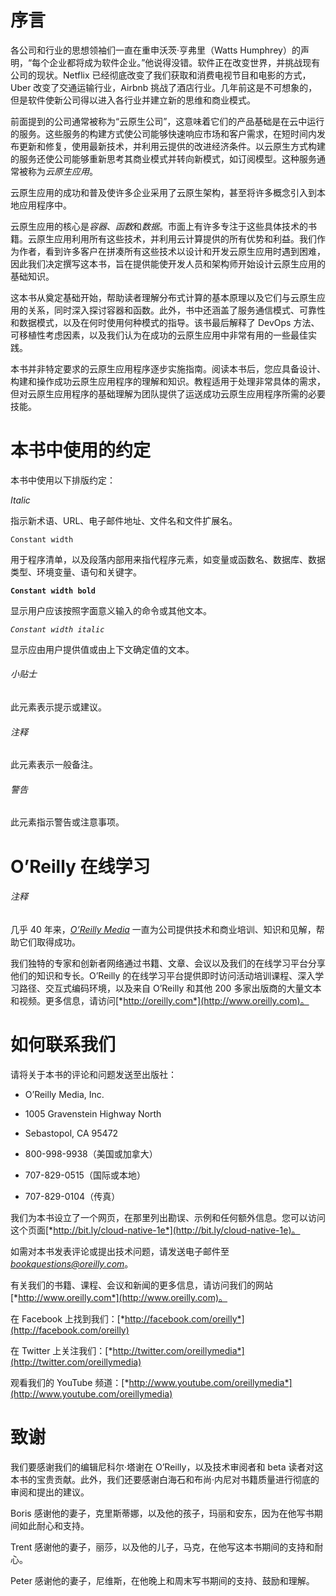 # 序言

各公司和行业的思想领袖们一直在重申沃茨·亨弗里（Watts Humphrey）的声明，“每个企业都将成为软件企业。”他说得没错。软件正在改变世界，并挑战现有公司的现状。Netflix 已经彻底改变了我们获取和消费电视节目和电影的方式，Uber 改变了交通运输行业，Airbnb 挑战了酒店行业。几年前这是不可想象的，但是软件使新公司得以进入各行业并建立新的思维和商业模式。

前面提到的公司通常被称为“云原生公司”，这意味着它们的产品基础是在云中运行的服务。这些服务的构建方式使公司能够快速响应市场和客户需求，在短时间内发布更新和修复，使用最新技术，并利用云提供的改进经济条件。以云原生方式构建的服务还使公司能够重新思考其商业模式并转向新模式，如订阅模型。这种服务通常被称为*云原生应用*。

云原生应用的成功和普及使许多企业采用了云原生架构，甚至将许多概念引入到本地应用程序中。

云原生应用的核心是*容器*、*函数*和*数据*。市面上有许多专注于这些具体技术的书籍。云原生应用利用所有这些技术，并利用云计算提供的所有优势和利益。我们作为作者，看到许多客户在拼凑所有这些技术以设计和开发云原生应用时遇到困难，因此我们决定撰写这本书，旨在提供能使开发人员和架构师开始设计云原生应用的基础知识。

这本书从奠定基础开始，帮助读者理解分布式计算的基本原理以及它们与云原生应用的关系，同时深入探讨容器和函数。此外，书中还涵盖了服务通信模式、可靠性和数据模式，以及在何时使用何种模式的指导。该书最后解释了 DevOps 方法、可移植性考虑因素，以及我们认为在成功的云原生应用中非常有用的一些最佳实践。

本书并非特定要求的云原生应用程序逐步实施指南。阅读本书后，您应具备设计、构建和操作成功云原生应用程序的理解和知识。教程适用于处理非常具体的需求，但对云原生应用程序的基础理解为团队提供了运送成功云原生应用程序所需的必要技能。

# 本书中使用的约定

本书中使用以下排版约定：

*Italic*

指示新术语、URL、电子邮件地址、文件名和文件扩展名。

`Constant width`

用于程序清单，以及段落内部用来指代程序元素，如变量或函数名、数据库、数据类型、环境变量、语句和关键字。

**`Constant width bold`**

显示用户应该按照字面意义输入的命令或其他文本。

*`Constant width italic`*

显示应由用户提供值或由上下文确定值的文本。

###### 小贴士

此元素表示提示或建议。

###### 注释

此元素表示一般备注。

###### 警告

此元素指示警告或注意事项。

# O’Reilly 在线学习

###### 注释

几乎 40 年来，[*O’Reilly Media*](http://oreilly.com) 一直为公司提供技术和商业培训、知识和见解，帮助它们取得成功。

我们独特的专家和创新者网络通过书籍、文章、会议以及我们的在线学习平台分享他们的知识和专长。O’Reilly 的在线学习平台提供即时访问活动培训课程、深入学习路径、交互式编码环境，以及来自 O’Reilly 和其他 200 多家出版商的大量文本和视频。更多信息，请访问[*http://oreilly.com*](http://www.oreilly.com)。

# 如何联系我们

请将关于本书的评论和问题发送至出版社：

+   O’Reilly Media, Inc.

+   1005 Gravenstein Highway North

+   Sebastopol, CA 95472

+   800-998-9938（美国或加拿大）

+   707-829-0515（国际或本地）

+   707-829-0104（传真）

我们为本书设立了一个网页，在那里列出勘误、示例和任何额外信息。您可以访问这个页面[*http://bit.ly/cloud-native-1e*](http://bit.ly/cloud-native-1e)。

如需对本书发表评论或提出技术问题，请发送电子邮件至*bookquestions@oreilly.com*。

有关我们的书籍、课程、会议和新闻的更多信息，请访问我们的网站[*http://www.oreilly.com*](http://www.oreilly.com)。

在 Facebook 上找到我们：[*http://facebook.com/oreilly*](http://facebook.com/oreilly)

在 Twitter 上关注我们：[*http://twitter.com/oreillymedia*](http://twitter.com/oreillymedia)

观看我们的 YouTube 频道：[*http://www.youtube.com/oreillymedia*](http://www.youtube.com/oreillymedia)

# 致谢

我们要感谢我们的编辑尼科尔·塔谢在 O’Reilly，以及技术审阅者和 beta 读者对这本书的宝贵贡献。此外，我们还要感谢白海石和布尚·内尼对书籍质量进行彻底的审阅和提出的建议。

Boris 感谢他的妻子，克里斯蒂娜，以及他的孩子，玛丽和安东，因为在他写书期间如此耐心和支持。

Trent 感谢他的妻子，丽莎，以及他的儿子，马克，在他写这本书期间的支持和耐心。

Peter 感谢他的妻子，尼维斯，在他晚上和周末写书期间的支持、鼓励和理解。
